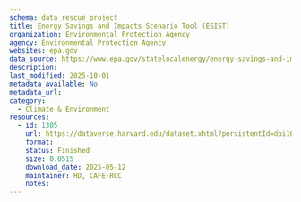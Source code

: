 ```yaml
---
schema: data_rescue_project 
title: Energy Savings and Impacts Scenario Tool (ESIST)
organization: Environmental Protection Agency
agency: Environmental Protection Agency
websites: epa.gov
data_source: https://www.epa.gov/statelocalenergy/energy-savings-and-impacts-scenario-tool-esist
description: 
last_modified: 2025-10-01
metadata_available: No
metadata_url: 
category:
  - Climate & Environment 
resources:
  - id: 1305
    url: https://dataverse.harvard.edu/dataset.xhtml?persistentId=doi10.7910/DVN/OCSLGR
    format: 
    status: Finished
    size: 0.0515
    download_date: 2025-05-12
    maintainer: HD, CAFE-RCC
    notes: 
---
```


